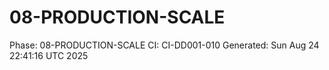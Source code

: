 # 08-PRODUCTION-SCALE
Phase: 08-PRODUCTION-SCALE
CI: CI-DD001-010
Generated: Sun Aug 24 22:41:16 UTC 2025
